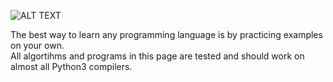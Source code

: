 ![ALT TEXT](https://github.com/tilemachoscfu/basicPythonPrograms/blob/master/python-logo.png)


The best way to learn any programming language is by practicing examples on your own. <br>
All algortihms and programs in this page are tested and should work on almost all Python3 compilers.
